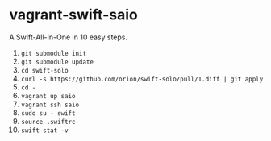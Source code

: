 vagrant-swift-saio
==================

A Swift-All-In-One in 10 easy steps.

 1. `git submodule init`
 2. `git submodule update`
 3. `cd swift-solo`
 4. `curl -s https://github.com/orion/swift-solo/pull/1.diff | git apply`
 5. `cd -`
 6. `vagrant up saio`
 7. `vagrant ssh saio`
 8. `sudo su - swift`
 9. `source .swiftrc`
 10. `swift stat -v`
